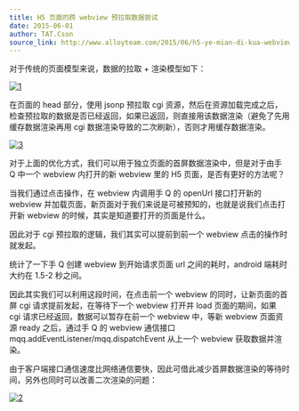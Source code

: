 ```yaml
---
title: H5 页面的跨 webview 预拉取数据尝试
date: 2015-06-01
author: TAT.Cson
source_link: http://www.alloyteam.com/2015/06/h5-ye-mian-di-kua-webview-yu-la-qu-shu-ju-chang-shi/
---
```


对于传统的页面模型来说，数据的拉取 + 渲染模型如下：

[![1](http://www.alloyteam.com/wp-content/uploads/2015/06/1.jpg)](http://www.alloyteam.com/wp-content/uploads/2015/06/1.jpg)

在页面的 head 部分，使用 jsonp 预拉取 cgi 资源，然后在资源加载完成之后，检查预拉取的数据是否已经返回，如果已返回，则直接用该数据渲染（避免了先用缓存数据渲染再用 cgi 数据渲染导致的二次刷新），否则才用缓存数据渲染。

[![3](http://www.alloyteam.com/wp-content/uploads/2015/06/3.jpg)](http://www.alloyteam.com/wp-content/uploads/2015/06/3.jpg)

对于上面的优化方式，我们可以用于独立页面的首屏数据渲染中，但是对于由手 Q 中一个 webview 内打开的新 webview 里的 H5 页面，是否有更好的方法呢？

当我们通过点击操作，在 webview 内调用手 Q 的 openUrl 接口打开新的 webview 并加载页面，新页面对于我们来说是可被预知的，也就是说我们点击打开新 webview 的时候，其实是知道要打开的页面是什么。

因此对于 cgi 预拉取的逻辑，我们其实可以提前到前一个 webview 点击的操作时就发起。

统计了一下手 Q 创建 webview 到开始请求页面 url 之间的耗时，android 端耗时大约在 1.5-2 秒之间。

因此其实我们可以利用这段时间，在点击前一个 webview 的同时，让新页面的首屏 cgi 请求提前发起，在等待下一个 webview 打开并 load 页面的期间，如果 cgi 请求已经返回，数据可以暂存在前一个 webview 中，等新 webview 页面资源 ready 之后，通过手 Q 的 webview 通信接口 mqq.addEventListener/mqq.dispatchEvent 从上一个 webview 获取数据并渲染。

由于客户端接口通信速度比网络通信要快，因此可借此减少首屏数据渲染的等待时间，另外也同时可以改善二次渲染的问题：

[![2](http://www.alloyteam.com/wp-content/uploads/2015/06/21.jpg)](http://www.alloyteam.com/wp-content/uploads/2015/06/21.jpg)